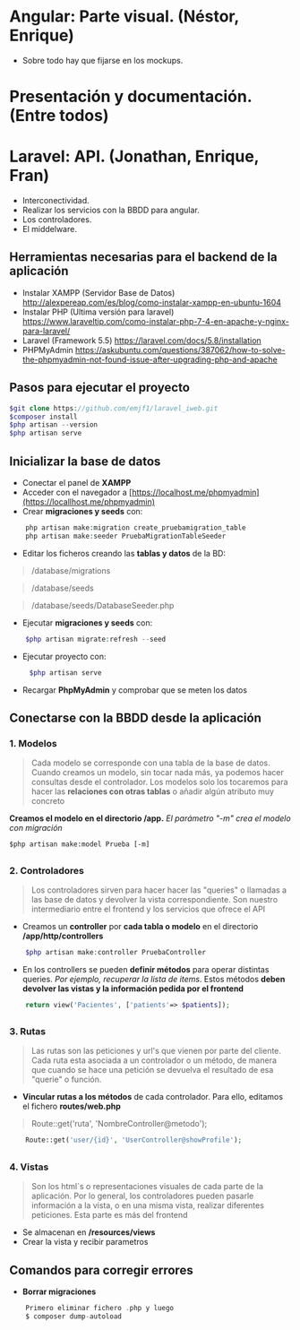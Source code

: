# Angular: Parte visual. (Néstor, Enrique)
- Sobre todo hay que fijarse en los mockups.

# Presentación y documentación. (Entre todos)

# Laravel: API. (Jonathan, Enrique, Fran)
- Interconectividad.
- Realizar los servicios con la BBDD para angular.
- Los controladores.
- El middelware.

## Herramientas necesarias para el backend de la aplicación

- Instalar XAMPP (Servidor Base de Datos)
http://alexpereap.com/es/blog/como-instalar-xampp-en-ubuntu-1604
- Instalar PHP (Ultima versión para laravel)
https://www.laraveltip.com/como-instalar-php-7-4-en-apache-y-nginx-para-laravel/
- Laravel (Framework 5.5)
https://laravel.com/docs/5.8/installation
- PHPMyAdmin
https://askubuntu.com/questions/387062/how-to-solve-the-phpmyadmin-not-found-issue-after-upgrading-php-and-apache


## Pasos para ejecutar el proyecto

```php
$git clone https://github.com/emjf1/laravel_iweb.git 
$composer install
$php artisan --version
$php artisan serve 
```

## Inicializar la base de datos
- Conectar el panel de **XAMPP**
- Acceder con el navegador a [https://localhost.me/phpmyadmin](https://locallhost.me/phpmyadmin)
- Crear **migraciones y seeds** con:

```php
    php artisan make:migration create_pruebamigration_table
    php artisan make:seeder PruebaMigrationTableSeeder
```
-  Editar los ficheros creando las **tablas y datos** de la BD:
> /database/migrations

> /database/seeds

> /database/seeds/DatabaseSeeder.php 

- Ejecutar **migraciones y seeds** con:
```php
    $php artisan migrate:refresh --seed
```
- Ejecutar proyecto con:
```php
     $php artisan serve
```
- Recargar **PhpMyAdmin** y comprobar que se meten los datos


## Conectarse con la BBDD desde la aplicación
 
### 1. Modelos
> Cada modelo se corresponde con una tabla de la base de datos. Cuando creamos un modelo, sin tocar nada más, ya podemos hacer consultas desde el controlador. Los modelos solo los tocaremos para hacer las **relaciones con otras tablas** o añadir algún atributo muy concreto

 **Creamos el modelo en el directorio /app.** 
 *El parámetro "-m" crea el modelo con migración*

    $php artisan make:model Prueba [-m] 

## 
### 2. Controladores

> Los controladores sirven para hacer hacer las "queries" o llamadas a las base de datos y devolver la vista correspondiente. Son nuestro intermediario entre el frontend y los servicios que ofrece el API

- Creamos un **controller** por **cada tabla o modelo** en el directorio **/app/http/controllers**
	
```php
    $php artisan make:controller PruebaController
```
- En los controllers se pueden **definir métodos** para operar distintas queries. *Por ejemplo, recuperar la lista de items*. Estos métodos **deben devolver las vistas y la información pedida por el frontend**
```php
    return view('Pacientes', ['patients'=> $patients]);
```

##
### 3. Rutas

> Las rutas son las peticiones y url's que vienen por parte del cliente. Cada ruta esta asociada a un controlador o un método, de manera que cuando se hace una petición se devuelva el resultado de esa "querie" o función.

- **Vincular rutas a los métodos** de cada controlador. Para ello, editamos el fichero **routes/web.php**


>    Route::get('ruta', 'NombreController@metodo');

```php
    Route::get('user/{id}', 'UserController@showProfile');
```

##
### 4. Vistas

> Son los html`s o representaciones visuales de cada parte de la aplicación. Por lo general, los controladores pueden pasarle información a la vista, o en una misma vista, realizar diferentes peticiones. Esta parte es más del frontend

- Se almacenan en **/resources/views**
- Crear la vista y recibir parametros

## Comandos para corregir errores

- **Borrar migraciones**
	
```php
    Primero eliminar fichero .php y luego
    $ composer dump-autoload
```
